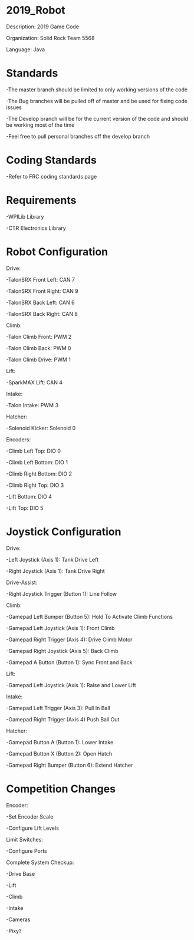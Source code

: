 # 2019_Robot
Description: 2019 Game Code

Organization: Solid Rock Team 5568

Language: Java

# Standards
-The master branch should be limited to only working versions of the code

-The Bug branches will be pulled off of master and be used for fixing code issues

-The Develop branch will be for the current version of the code and should be working most of the time

-Feel free to pull personal branches off the develop branch

# Coding Standards
-Refer to FRC coding standards page

# Requirements
-WPILib Library

-CTR Electronics Library

# Robot Configuration

Drive:

-TalonSRX Front Left: CAN 7

-TalonSRX Front Right: CAN 9

-TalonSRX Back Left: CAN 6

-TalonSRX Back Right: CAN 8

Climb:

-Talon Climb Front: PWM 2

-Talon Climb Back: PWM 0

-Talon Climb Drive: PWM 1

Lift:

-SparkMAX Lift: CAN 4

Intake:

-Talon Intake: PWM 3

Hatcher:

-Solenoid Kicker: Solenoid 0

Encoders:

-Climb Left Top: DIO 0

-Climb Left Bottom: DIO 1

-Climb Right Bottom: DIO 2

-Climb Right Top: DIO 3

-Lift Bottom: DIO 4

-Lift Top: DIO 5

# Joystick Configuration
Drive:

-Left Joystick (Axis 1): Tank Drive Left

-Right Joystick (Axis 1): Tank Drive Right

Drive-Assist:

-Right Joystick Trigger (Button 1): Line Follow

Climb:

-Gamepad Left Bumper (Button 5): Hold To Activate Climb Functions

-Gamepad Left Joystick (Axis 1): Front Climb

-Gamepad Right Trigger (Axis 4): Drive Climb Motor

-Gamepad Right Joystick (Axis 5): Back Climb

-Gamepad A Button (Button 1): Sync Front and Back

Lift:

-Gamepad Left Joystick (Axis 1): Raise and Lower Lift

Intake:

-Gamepad Left Trigger (Axis 3): Pull In Ball

-Gamepad Right Trigger (Axis 4) Push Ball Out

Hatcher:

-Gamepad Button A (Button 1): Lower Intake

-Gamepad Button X (Button 2): Open Hatch

-Gamepad Right Bumper (Button 6): Extend Hatcher

# Competition Changes

Encoder:

-Set Encoder Scale

-Configure Lift Levels

Limit Switches:

-Configure Ports

Complete System Checkup:

-Drive Base

-Lift

-Climb

-Intake

-Cameras

-Pixy?
